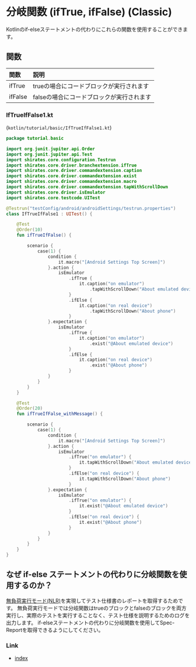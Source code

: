 # 分岐関数 (ifTrue, ifFalse) (Classic)

Kotlinのif-elseステートメントの代わりにこれらの関数を使用することができます。

## 関数

| 関数      | 説明                      |
|:--------|:------------------------|
| ifTrue  | trueの場合にコードブロックが実行されます  |
| ifFalse | falseの場合にコードブロックが実行されます |

### IfTrueIfFalse1.kt

(`kotlin/tutorial/basic/IfTrueIfFalse1.kt`)

```kotlin
package tutorial.basic

import org.junit.jupiter.api.Order
import org.junit.jupiter.api.Test
import shirates.core.configuration.Testrun
import shirates.core.driver.branchextension.ifTrue
import shirates.core.driver.commandextension.caption
import shirates.core.driver.commandextension.exist
import shirates.core.driver.commandextension.macro
import shirates.core.driver.commandextension.tapWithScrollDown
import shirates.core.driver.isEmulator
import shirates.core.testcode.UITest

@Testrun("testConfig/android/androidSettings/testrun.properties")
class IfTrueIfFalse1 : UITest() {

    @Test
    @Order(10)
    fun ifTrueIfFalse() {

        scenario {
            case(1) {
                condition {
                    it.macro("[Android Settings Top Screen]")
                }.action {
                    isEmulator
                        .ifTrue {
                            it.caption("on emulator")
                                .tapWithScrollDown("About emulated device")
                        }
                        .ifElse {
                            it.caption("on real device")
                                .tapWithScrollDown("About phone")
                        }
                }.expectation {
                    isEmulator
                        .ifTrue {
                            it.caption("on emulator")
                                .exist("@About emulated device")
                        }
                        .ifElse {
                            it.caption("on real device")
                                .exist("@About phone")
                        }
                }
            }
        }
    }

    @Test
    @Order(20)
    fun ifTrueIfFalse_withMessage() {

        scenario {
            case(1) {
                condition {
                    it.macro("[Android Settings Top Screen]")
                }.action {
                    isEmulator
                        .ifTrue("on emulator") {
                            it.tapWithScrollDown("About emulated device")
                        }
                        .ifElse("on real device") {
                            it.tapWithScrollDown("About phone")
                        }
                }.expectation {
                    isEmulator
                        .ifTrue("on emulator") {
                            it.exist("@About emulated device")
                        }
                        .ifElse("on real device") {
                            it.exist("@About phone")
                        }
                }
            }
        }
    }
}
```

## なぜ if-else ステートメントの代わりに分岐関数を使用するのか？

[無負荷実行モード(NLR)](../../report/no_load_run_mode_ja.md)を実現してテスト仕様書のレポートを取得するためです。
無負荷実行モードでは分岐関数はtrueのブロックとfalseのブロックを両方実行し、実際のテストを実行することなく、テスト仕様を説明するためのログを出力します。
if-elseステートメントの代わりに分岐関数を使用してSpec-Reportを取得できるようにしてください。

### Link

- [index](../../../index_ja.md)

